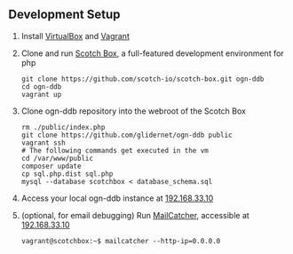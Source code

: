 ## Development Setup
1. Install [VirtualBox](https://www.virtualbox.org/wiki/Downloads) and [Vagrant](https://www.vagrantup.com/)

2. Clone and run [Scotch Box](https://box.scotch.io/), a full-featured development environment for php
   ```
   git clone https://github.com/scotch-io/scotch-box.git ogn-ddb
   cd ogn-ddb
   vagrant up
   ```

3. Clone ogn-ddb repository into the webroot of the Scotch Box
   ```
   rm ./public/index.php
   git clone https://github.com/glidernet/ogn-ddb public
   vagrant ssh
   # The following commands get executed in the vm
   cd /var/www/public
   composer update
   cp sql.php.dist sql.php
   mysql --database scotchbox < database_schema.sql
   ```

4. Access your local ogn-ddb instance at [192.168.33.10](http://192.168.33.10)

5. (optional, for email debugging) Run [MailCatcher](http://mailcatcher.me/), accessible at [192.168.33.10](http://192.168.33.10:1080)
   ```
   vagrant@scotchbox:~$ mailcatcher --http-ip=0.0.0.0
   ```
